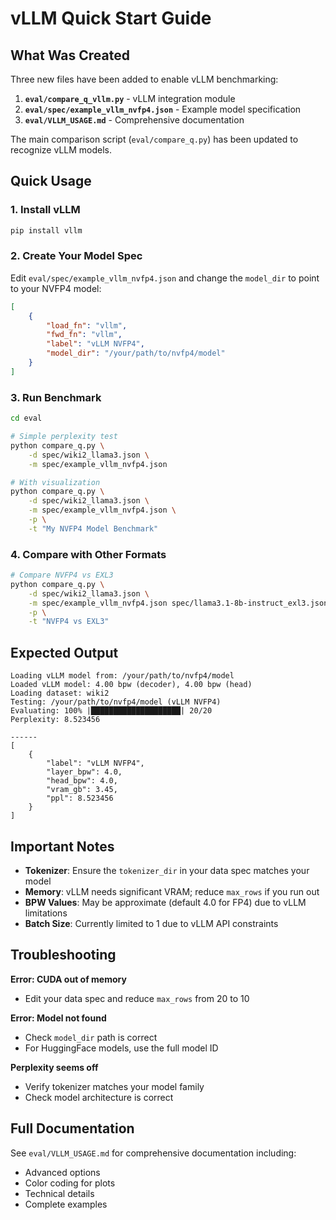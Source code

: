 # vLLM Quick Start Guide

## What Was Created

Three new files have been added to enable vLLM benchmarking:

1. **`eval/compare_q_vllm.py`** - vLLM integration module
2. **`eval/spec/example_vllm_nvfp4.json`** - Example model specification
3. **`eval/VLLM_USAGE.md`** - Comprehensive documentation

The main comparison script (`eval/compare_q.py`) has been updated to recognize vLLM models.

## Quick Usage

### 1. Install vLLM

```bash
pip install vllm
```

### 2. Create Your Model Spec

Edit `eval/spec/example_vllm_nvfp4.json` and change the `model_dir` to point to your NVFP4 model:

```json
[
    {
        "load_fn": "vllm",
        "fwd_fn": "vllm",
        "label": "vLLM NVFP4",
        "model_dir": "/your/path/to/nvfp4/model"
    }
]
```

### 3. Run Benchmark

```bash
cd eval

# Simple perplexity test
python compare_q.py \
    -d spec/wiki2_llama3.json \
    -m spec/example_vllm_nvfp4.json

# With visualization
python compare_q.py \
    -d spec/wiki2_llama3.json \
    -m spec/example_vllm_nvfp4.json \
    -p \
    -t "My NVFP4 Model Benchmark"
```

### 4. Compare with Other Formats

```bash
# Compare NVFP4 vs EXL3
python compare_q.py \
    -d spec/wiki2_llama3.json \
    -m spec/example_vllm_nvfp4.json spec/llama3.1-8b-instruct_exl3.json \
    -p \
    -t "NVFP4 vs EXL3"
```

## Expected Output

```
Loading vLLM model from: /your/path/to/nvfp4/model
Loaded vLLM model: 4.00 bpw (decoder), 4.00 bpw (head)
Loading dataset: wiki2
Testing: /your/path/to/nvfp4/model (vLLM NVFP4)
Evaluating: 100% |████████████████████| 20/20
Perplexity: 8.523456

------
[
    {
        "label": "vLLM NVFP4",
        "layer_bpw": 4.0,
        "head_bpw": 4.0,
        "vram_gb": 3.45,
        "ppl": 8.523456
    }
]
```

## Important Notes

- **Tokenizer**: Ensure the `tokenizer_dir` in your data spec matches your model
- **Memory**: vLLM needs significant VRAM; reduce `max_rows` if you run out
- **BPW Values**: May be approximate (default 4.0 for FP4) due to vLLM limitations
- **Batch Size**: Currently limited to 1 due to vLLM API constraints

## Troubleshooting

**Error: CUDA out of memory**
- Edit your data spec and reduce `max_rows` from 20 to 10

**Error: Model not found**
- Check `model_dir` path is correct
- For HuggingFace models, use the full model ID

**Perplexity seems off**
- Verify tokenizer matches your model family
- Check model architecture is correct

## Full Documentation

See `eval/VLLM_USAGE.md` for comprehensive documentation including:
- Advanced options
- Color coding for plots
- Technical details
- Complete examples


